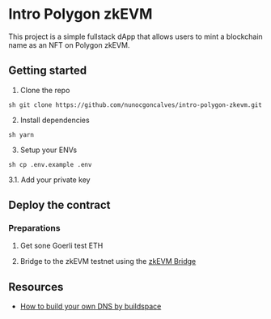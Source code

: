 # Intro Polygon zkEVM

This project is a simple fullstack dApp that allows users to mint a blockchain name as an NFT on Polygon zkEVM.

## Getting started

1. Clone the repo

``sh
git clone https://github.com/nunocgoncalves/intro-polygon-zkevm.git
``

2. Install dependencies

``sh
yarn
``

3. Setup your ENVs

``sh
cp .env.example .env
``

3.1. Add your private key

## Deploy the contract

### Preparations

1. Get sone Goerli test ETH

2. Bridge to the zkEVM testnet using the [zkEVM Bridge](https://public.zkevm-test.net/)

## Resources

- [How to build your own DNS by buildspace](https://buildspace.so/p/build-polygon-ens)
